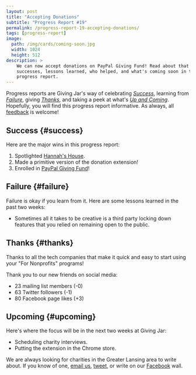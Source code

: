 ```yaml
---
layout: post
title: "Accepting Donations"
subtitle: "Progress Report #19"
permalink: /progress-report-19-accepting-donations/
tags: [progress-report]
image:
  path: /img/cards/coming-soon.jpg
  width: 1024
  height: 512
description: >
    We can now accept donations on PayPal Giving Fund! Read about that and other
    successes, lessons learned, who helped, and what's coming soon in this new
    progress report.
---
```


Progress reports are Giving Jar's way of celebrating *[Success][1]*, learning from *[Failure][2]*, giving *[Thanks][3]*, and taking a peek at what's *[Up and Coming][4]*. Hopefully, you will find this progress report informative. As always, all [feedback][5] is welcome!

## Success {#success}

Here are the major wins in this progress report:

1. Spotlighted [Hannah's House][8].
2. Made a primitive version of the donation extension!
3. Enrolled in [PayPal Giving Fund][9]!

## Failure {#failure}

Failure is okay if you learn from it. Here are some lessons learned in the past two weeks:

* Sometimes all it takes to be creative is a third party locking down features that you relied on remaining open to the public.

## Thanks {#thanks}

Thanks to all the tech companies that make it quick and easy to start using your "For Nonprofits" programs!

Thank you to our new friends on social media:

* 23 mailing list members (-0)
* 63 Twitter followers (-1)
* 80 Facebook page likes (+3)

## Upcoming {#upcoming}

Here's where the focus will be in the next two weeks at Giving Jar:

* Scheduling charity interviews.
* Putting the extension in the Chrome store.

We are always looking for charities in the Greater Lansing area to write about. If you know of one, [email us][5], [tweet][6], or write on our [Facebook][7] wall.



[1]: #success "Success Section"
[2]: #failure "Failure Section"
[3]: #thanks "Thanks Section"
[4]: #upcoming "Upcoming Section"
[5]: mailto:hello@givingjar.org "Email Giving Jar"
[6]: https://twitter.com/givingjar "Giving Jar on Twitter"
[7]: https://www.facebook.com/givingjarorg "Giving Jar on Facebook"
[8]: /charity-spotlight-hannahs-house/ "Hannah's House Spotlight"
[9]: https://www.paypal.com/fundraiser/charity/196655 "Giving Jar's Donation Page on PayPal Giving Fund"
